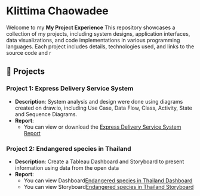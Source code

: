# Klittima Chaowadee

Welcome to my **My Project Experience** This repository showcases a collection of my projects, including system designs, application interfaces, data visualizations, and code implementations in various programming languages. Each project includes details, technologies used, and links to the source code and r

## 📂 Projects

### Project 1: Express Delivery Service System
- **Description**: System analysis and design were done using diagrams created on draw.io, including Use Case, Data Flow, Class, Activity, State and Sequence Diagrams.
- **Report**: 
  - You can view or download the [Express Delivery Service System Report](https://github.com/anniemark2522/project-resume/blob/main/assests/files/POSTMANpdf.pdf)

### Project 2: Endangered species in Thailand
- **Description**: Create a Tableau Dashboard and Storyboard to present information using data from the open data
- **Report**: 
  - You can view Dashboard[Endangered species in Thailand Dashboard](https://public.tableau.com/app/profile/klittima.chaowadee/viz/AnimalDashBoard_17361767283310/Dashboard2)
  - You can view Storyboard[Endangered species in Thailand Storyboard](https://public.tableau.com/app/profile/klittima.chaowadee/viz/AnimalStoryBoard_17361775085950/Story1)

